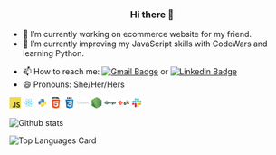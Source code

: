 <div align="center">
  
### Hi there 👋
  
</div>

- 🔭 I’m currently working on ecommerce website for my friend.
- 🌱 I’m currently improving my JavaScript skills with CodeWars and learning Python.
<!-- - 👯 I’m looking to collaborate on ... -->
<!-- - 🤔 I’m looking for help with ... -->
<!-- - 💬 Ask me about ... -->
- 📫 How to reach me: [![Gmail Badge](https://img.shields.io/badge/-mlozynska79@gmail.com-c14438?style=flat-square&logo=Gmail&logoColor=white&link=mailto:ineta.bliu@gmail.com)](mailto:ineta.bliu@gmail.com) or  [![Linkedin Badge](https://img.shields.io/badge/-mlozynska-blue?style=flat-square&logo=Linkedin&logoColor=white&link=https://www.linkedin.com/in/mlozynska/)](https://www.linkedin.com/in/mlozynska/)
- 😄 Pronouns: She/Her/Hers
<!-- - ⚡ Fun fact: ... -->

<code><img height="20" src="https://raw.githubusercontent.com/github/explore/80688e429a7d4ef2fca1e82350fe8e3517d3494d/topics/javascript/javascript.png"></code>
<code><img height="20" src="https://raw.githubusercontent.com/github/explore/80688e429a7d4ef2fca1e82350fe8e3517d3494d/topics/react/react.png"></code>
<code><img height="20" src="https://raw.githubusercontent.com/github/explore/80688e429a7d4ef2fca1e82350fe8e3517d3494d/topics/python/python.png"></code>
<code><img height="20" src="https://raw.githubusercontent.com/github/explore/80688e429a7d4ef2fca1e82350fe8e3517d3494d/topics/html/html.png"></code>
<code><img height="20" src="https://raw.githubusercontent.com/github/explore/80688e429a7d4ef2fca1e82350fe8e3517d3494d/topics/css/css.png"></code>
<code><img height="20" src="https://raw.githubusercontent.com/github/explore/80688e429a7d4ef2fca1e82350fe8e3517d3494d/topics/express/express.png"></code>
<code><img height="20" src="https://raw.githubusercontent.com/github/explore/80688e429a7d4ef2fca1e82350fe8e3517d3494d/topics/nodejs/nodejs.png"></code>
<code><img height="20" src="https://raw.githubusercontent.com/github/explore/80688e429a7d4ef2fca1e82350fe8e3517d3494d/topics/django/django.png"></code>
<code><img height="20" src="https://raw.githubusercontent.com/github/explore/80688e429a7d4ef2fca1e82350fe8e3517d3494d/topics/git/git.png"></code>
<code><img height="20" src="https://raw.githubusercontent.com/github/explore/80688e429a7d4ef2fca1e82350fe8e3517d3494d/topics/slack/slack.png"></code>



![Github stats](https://github-readme-stats.vercel.app/api?username=mlozynska&theme=nightowl&show_icons=true&count_private=true)


![Top Languages Card](https://github-readme-stats.vercel.app/api/top-langs/?username=mlozynska&layout=compact&theme=nightowl)
